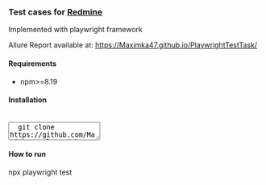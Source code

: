 <h3>Test cases for <a href="https://www.redmine.org/">Redmine</a></h3> <p>Implemented with playwright framework</p>

Allure Report available at: https://Maximka47.github.io/PlaywrightTestTask/

<h4>Requirements</h4>
<ul>
  <li>npm>=8.19</li>
</ul>

<h4>Installation</h4>
<br>
<textarea>
  git clone https://github.com/Maximka47/PlaywrightTestTask.git<br>
  cd PlaywrightTestTask<br>
  npm install
</textarea>

<h4>How to run</h4>
<p>npx playwright test</p>
